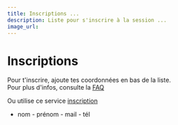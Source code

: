 ```yaml
---
title: Inscriptions ...
description: Liste pour s'inscrire à la session ...
image_url:
---
```



# Inscriptions

Pour t'inscrire, ajoute tes coordonnées en bas de la liste.  
Pour plus d'infos, consulte la [FAQ](http://walkingdev.fr/#walkingdev/.../blob/master/v34/faq.md)  

Ou utilise ce service [inscription](https://www.eventbrite.fr/e/...)

* nom - prénom - mail - tél
